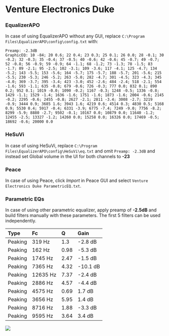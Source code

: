 # Venture Electronics Duke

### EqualizerAPO
In case of using EqualizerAPO without any GUI, replace `C:\Program Files\EqualizerAPO\config\config.txt`
with:
```
Preamp: -2.3dB
GraphicEQ: 10 -84; 20 0.6; 22 0.4; 23 0.3; 25 0.1; 26 0.0; 28 -0.1; 30 -0.2; 32 -0.3; 35 -0.4; 37 -0.5; 40 -0.6; 42 -0.6; 45 -0.7; 49 -0.7; 52 -0.8; 56 -0.9; 59 -0.9; 64 -1.1; 68 -1.2; 73 -1.3; 78 -1.5; 83 -1.7; 89 -2.1; 95 -2.5; 102 -3.1; 109 -3.6; 117 -4.1; 125 -4.7; 134 -5.2; 143 -5.5; 153 -5.6; 164 -5.7; 175 -5.7; 188 -5.7; 201 -5.6; 215 -5.5; 230 -5.3; 246 -5.2; 263 -5.0; 282 -4.7; 301 -4.5; 323 -4.3; 345 -4.0; 369 -3.7; 395 -3.4; 423 -3.0; 452 -2.6; 484 -2.4; 518 -2.1; 554 -1.6; 593 -1.1; 635 -0.8; 679 -0.6; 726 -0.3; 777 0.0; 832 0.1; 890 0.2; 952 0.1; 1019 -0.0; 1090 -0.2; 1167 -0.3; 1248 -0.5; 1336 -0.8; 1429 -1.1; 1529 -1.4; 1636 -1.6; 1751 -1.6; 1873 -1.6; 2004 -0.6; 2145 -0.2; 2295 -0.6; 2455 -0.8; 2627 -2.1; 2811 -3.4; 3008 -2.7; 3219 -0.9; 3444 0.9; 3685 1.6; 3943 1.6; 4219 0.6; 4514 0.3; 4830 0.5; 5168 0.9; 5530 0.4; 5917 -0.4; 6331 -3.9; 6775 -7.4; 7249 -9.0; 7756 -8.2; 8299 -5.9; 8880 -2.7; 9502 -0.1; 10167 0.0; 10879 0.0; 11640 -1.2; 12455 -2.5; 13327 -1.2; 14260 0.0; 15258 0.0; 16326 0.0; 17469 -0.5; 18692 -0.6; 20000 0.0
```

### HeSuVi
In case of using HeSuVi, replace `C:\Program Files\EqualizerAPO\config\HeSuVi\eq.txt` and omit `Preamp:
-2.3dB` and instead set Global volume in the UI for both channels to **-23**

### Peace
In case of using Peace, click *Import* in Peace GUI and select `Venture Electronics Duke ParametricEQ.txt`.

### Parametric EQs
In case of using other parametric equalizer, apply preamp of **-2.5dB** and build filters manually with
these parameters. The first 5 filters can be used independently.

| Type    | Fc       |    Q | Gain     |
|:--------|:---------|:-----|:---------|
| Peaking | 319 Hz   | 1.3  | -2.8 dB  |
| Peaking | 162 Hz   | 0.98 | -5.3 dB  |
| Peaking | 1745 Hz  | 2.47 | -1.5 dB  |
| Peaking | 7365 Hz  | 4.32 | -10.1 dB |
| Peaking | 12635 Hz | 7.37 | -2.4 dB  |
| Peaking | 2886 Hz  | 4.57 | -4.4 dB  |
| Peaking | 4575 Hz  | 0.69 | 1.7 dB   |
| Peaking | 3656 Hz  | 5.95 | 1.4 dB   |
| Peaking | 8716 Hz  | 1.88 | -3.3 dB  |
| Peaking | 9595 Hz  | 3.64 | 3.4 dB   |

![](https://raw.githubusercontent.com/jaakkopasanen/AutoEq/master/results/innerfidelity/sbaf-serious/Venture%20Electronics%20Duke/Venture%20Electronics%20Duke.png)